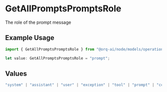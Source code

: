 # GetAllPromptsPromptsRole

The role of the prompt message

## Example Usage

```typescript
import { GetAllPromptsPromptsRole } from "@orq-ai/node/models/operations";

let value: GetAllPromptsPromptsRole = "prompt";
```

## Values

```typescript
"system" | "assistant" | "user" | "exception" | "tool" | "prompt" | "correction" | "expected_output"
```
